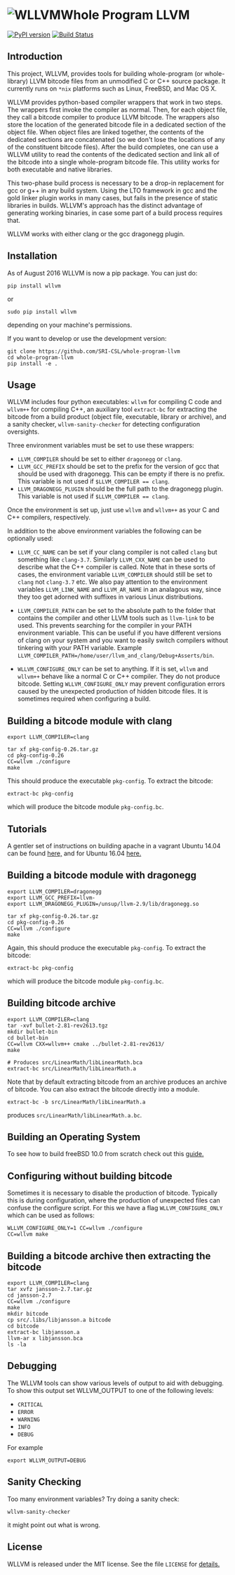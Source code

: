 ![WLLVM](https://github.com/SRI-CSL/whole-program-llvm/blob/master/img/dragon128x128.png?raw=true)Whole Program LLVM
==================
[![PyPI version](https://badge.fury.io/py/wllvm.svg)](https://badge.fury.io/py/wllvm)
[![Build Status](https://travis-ci.org/SRI-CSL/whole-program-llvm.svg?branch=master)](https://travis-ci.org/SRI-CSL/whole-program-llvm)


Introduction
------------

This project, WLLVM, provides tools for building whole-program (or
whole-library) LLVM bitcode files from an unmodified C or C++
source package. It currently runs on `*nix` platforms such as Linux,
FreeBSD, and Mac OS X.

WLLVM provides python-based compiler wrappers that work in two
steps. The wrappers first invoke the compiler as normal. Then, for
each object file, they call a bitcode compiler to produce LLVM
bitcode. The wrappers also store the location of the generated bitcode
file in a dedicated section of the object file.  When object files are
linked together, the contents of the dedicated sections are
concatenated (so we don't lose the locations of any of the constituent
bitcode files). After the build completes, one can use a WLLVM
utility to read the contents of the dedicated section and link all of
the bitcode into a single whole-program bitcode file. This utility
works for both executable and native libraries.

This two-phase build process is necessary to be a drop-in replacement
for gcc or g++ in any build system.  Using the LTO framework in gcc
and the gold linker plugin works in many cases, but fails in the
presence of static libraries in builds.  WLLVM's approach has the
distinct advantage of generating working binaries, in case some part
of a build process requires that.

WLLVM works with either clang or the gcc dragonegg plugin.

Installation
------------

As of August 2016 WLLVM is now a pip package. You can just do:

    pip install wllvm

or 

    sudo pip install wllvm

depending on your machine's permissions.


If you want to develop or use the development version:

    git clone https://github.com/SRI-CSL/whole-program-llvm
    cd whole-program-llvm
    pip install -e .


Usage
-----

WLLVM includes four python executables: `wllvm` for compiling C code
and `wllvm++` for compiling C++, an auxiliary tool `extract-bc` for
extracting the bitcode from a build product (object file, executable, library
or archive), and a sanity checker, `wllvm-sanity-checker` for detecting
configuration oversights.

Three environment variables must be set to use these wrappers:

 * `LLVM_COMPILER` should be set to either `dragonegg` or `clang`.
 * `LLVM_GCC_PREFIX` should be set to the prefix for the version of gcc that should
   be used with dragonegg.  This can be empty if there is no prefix.  This variable is
   not used if `$LLVM_COMPILER == clang`.
 * `LLVM_DRAGONEGG_PLUGIN` should be the full path to the dragonegg plugin.  This
   variable is not used if `$LLVM_COMPILER == clang`.

Once the environment is set up, just use `wllvm` and `wllvm++` as your C
and C++ compilers, respectively.


In addition to the above environment variables the following can be optionally used:

 * `LLVM_CC_NAME` can be set if your clang compiler is not called `clang` but
    something like `clang-3.7`. Similarly `LLVM_CXX_NAME` can be used to describe
    what the C++ compiler is called. Note that in these sorts of cases, the environment
    variable `LLVM_COMPILER` should still be set to `clang` not `clang-3.7` etc.
    We also pay attention to the environment variables `LLVM_LINK_NAME` and `LLVM_AR_NAME` in an
    analagous way,  since they too get adorned with suffixes in various Linux distributions.

 * `LLVM_COMPILER_PATH` can be set to the absolute path to the folder that
   contains the compiler and other LLVM tools such as `llvm-link` to be used.
   This prevents searching for the compiler in your PATH environment variable.
   This can be useful if you have different versions of clang on your system
   and you want to easily switch compilers without tinkering with your PATH
   variable.
   Example `LLVM_COMPILER_PATH=/home/user/llvm_and_clang/Debug+Asserts/bin`.

* `WLLVM_CONFIGURE_ONLY` can be set to anything. If it is set, `wllvm`
   and `wllvm++` behave like a normal C or C++ compiler. They do not
   produce bitcode.  Setting `WLLVM_CONFIGURE_ONLY` may prevent
   configuration errors caused by the unexpected production of hidden
   bitcode files. It is sometimes required when configuring a build.





Building a bitcode module with clang
------------------------------------

    export LLVM_COMPILER=clang

    tar xf pkg-config-0.26.tar.gz
    cd pkg-config-0.26
    CC=wllvm ./configure
    make

This should produce the executable `pkg-config`. To extract the bitcode:

    extract-bc pkg-config

which will produce the bitcode module `pkg-config.bc`.


Tutorials
---------

A gentler set of instructions on building apache in a vagrant Ubuntu 14.04 can be found
[here,](https://github.com/SRI-CSL/whole-program-llvm/blob/master/doc/tutorial.md) and for Ubuntu 16.04 [here.](https://github.com/SRI-CSL/whole-program-llvm/blob/master/doc/tutorial-ubuntu-16.04.md)

Building a bitcode module with dragonegg
----------------------------------------

    export LLVM_COMPILER=dragonegg
    export LLVM_GCC_PREFIX=llvm-
    export LLVM_DRAGONEGG_PLUGIN=/unsup/llvm-2.9/lib/dragonegg.so

    tar xf pkg-config-0.26.tar.gz
    cd pkg-config-0.26
    CC=wllvm ./configure
    make

Again, this should produce the executable `pkg-config`. To extract the bitcode:

    extract-bc pkg-config

which will produce the bitcode module `pkg-config.bc`.


Building bitcode archive
------------------------

    export LLVM_COMPILER=clang
    tar -xvf bullet-2.81-rev2613.tgz
    mkdir bullet-bin
    cd bullet-bin
    CC=wllvm CXX=wllvm++ cmake ../bullet-2.81-rev2613/
    make

    # Produces src/LinearMath/libLinearMath.bca
    extract-bc src/LinearMath/libLinearMath.a

Note that by default extracting bitcode from an archive produces
an archive of bitcode. You can also extract the bitcode directly into a module.

    extract-bc -b src/LinearMath/libLinearMath.a

produces `src/LinearMath/libLinearMath.a.bc`.



Building an Operating System
----------------------------

To see how to build freeBSD 10.0 from scratch check out this
[guide.](https://github.com/SRI-CSL/whole-program-llvm/blob/master/doc/tutorial-freeBSD.md)


Configuring without building bitcode
------------------------------------

Sometimes it is necessary to disable the production of bitcode.
Typically this is during configuration, where the production
of unexpected files can confuse the configure script. For this
we have a flag `WLLVM_CONFIGURE_ONLY` which can be used as
follows:

    WLLVM_CONFIGURE_ONLY=1 CC=wllvm ./configure
    CC=wllvm make


Building a bitcode archive then extracting the bitcode
------------------------------------------------------

    export LLVM_COMPILER=clang
    tar xvfz jansson-2.7.tar.gz
    cd jansson-2.7
    CC=wllvm ./configure
    make
    mkdir bitcode
    cp src/.libs/libjansson.a bitcode
    cd bitcode
    extract-bc libjansson.a
    llvm-ar x libjansson.bca
    ls -la

    



Debugging
---------

The WLLVM tools can show various levels of output to aid with debugging.
To show this output set WLLVM_OUTPUT to one of the following levels:

 * `CRITICAL`
 * `ERROR`
 * `WARNING`
 * `INFO`
 * `DEBUG`

For example

    export WLLVM_OUTPUT=DEBUG


Sanity Checking
---------------

Too many environment variables? Try doing a sanity check:

```
wllvm-sanity-checker
```
it might point out what is wrong.


License
-------

WLLVM is released under the MIT license. See the file `LICENSE` for [details.](https://github.com/SRI-CSL/whole-program-llvm/blob/master/LICENSE)
